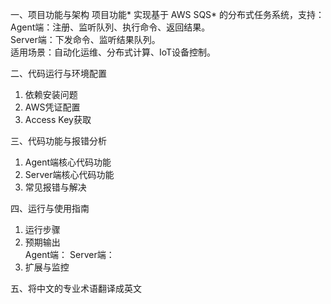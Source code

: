 <!-- <ai修改记录 - 作者:林锦秋> -->

一、项目功能与架构
项目功能*
    实现基于 AWS SQS* 的分布式任务系统，支持：  
      Agent端：注册、监听队列、执行命令、返回结果。  
     Server端：下发命令、监听结果队列。  
    适用场景：自动化运维、分布式计算、IoT设备控制。  

二、代码运行与环境配置
1. 依赖安装问题  
2. AWS凭证配置  
3. Access Key获取  

三、代码功能与报错分析
1. Agent端核心代码功能  
2. Server端核心代码功能  
3. 常见报错与解决 

四、运行与使用指南
1. 运行步骤
2. 预期输出  
   Agent端：  Server端：  
3. 扩展与监控  

五、将中文的专业术语翻译成英文